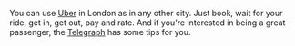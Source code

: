 You can use [Uber](https://www.uber.com/en-DE/cities/london/) in London as in any other city. Just book, wait for your ride, get in, get out, pay and rate. And if you're interested in being a great passenger, the [Telegraph](https://www.telegraph.co.uk/men/thinking-man/five-star-uber-passenger-including-should-tip-cash/) has some tips for you.
